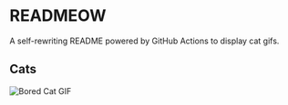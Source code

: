 # READMEOW

A self-rewriting README powered by GitHub Actions to display cat gifs.

## Cats

![Bored Cat GIF](https://media1.giphy.com/media/v1.Y2lkPTlhY2QwMmRhc3JnczMwcnduYmVsMDI1MDU3Y3lvYjE1Y2d2OW92c3p0N3RnaXR4YiZlcD12MV9naWZzX3NlYXJjaCZjdD1n/mlvseq9yvZhba/200.gif)
